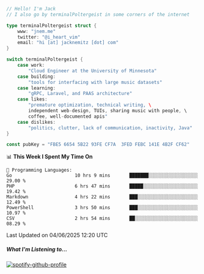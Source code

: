 ```go
// Hello! I'm Jack
// I also go by terminalPoltergeist in some corners of the internet

type terminalPoltergeist struct {
    www: "jnem.me"
    twitter: "@i_heart_vim"
    email: "hi [at] jacknemitz [dot] com"
}

switch terminalPoltergeist {
    case work:
        "Cloud Engineer at the University of Minnesota"
    case building:
        "tools for interfacing with large music datasets"
    case learning:
        "gRPC, Laravel, and PAAS architecture"
    case likes:
        "premature optimization, technical writing, \
        independent web-design, TUIs, sharing music with people, \
        coffee, well-documented apis"
    case dislikes:
        "politics, clutter, lack of communication, inactivity, Java"
}

const pubKey = "FBE5 6654 5B22 93FE CF7A  3FED FEBC 141E 4B2F CF62"
```

<!--START_SECTION:waka-->
📊 **This Week I Spent My Time On** 

```text
💬 Programming Languages: 
Go                       10 hrs 9 mins       ███████░░░░░░░░░░░░░░░░░░   29.00 % 
PHP                      6 hrs 47 mins       █████░░░░░░░░░░░░░░░░░░░░   19.42 % 
Markdown                 4 hrs 22 mins       ███░░░░░░░░░░░░░░░░░░░░░░   12.49 % 
PowerShell               3 hrs 50 mins       ███░░░░░░░░░░░░░░░░░░░░░░   10.97 % 
CSV                      2 hrs 54 mins       ██░░░░░░░░░░░░░░░░░░░░░░░   08.29 % 
```


 Last Updated on 04/06/2025 12:20 UTC
<!--END_SECTION:waka-->

##### What I'm Listening to...

[![spotify-github-profile](https://jnem.me/listening-item?maxAge=2592000)](https://jnem.me/listening)
